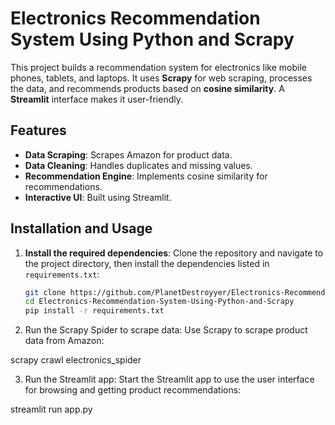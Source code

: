 # Electronics Recommendation System Using Python and Scrapy

This project builds a recommendation system for electronics like mobile phones, tablets, and laptops. It uses **Scrapy** for web scraping, processes the data, and recommends products based on **cosine similarity**. A **Streamlit** interface makes it user-friendly.

## Features
- **Data Scraping**: Scrapes Amazon for product data.
- **Data Cleaning**: Handles duplicates and missing values.
- **Recommendation Engine**: Implements cosine similarity for recommendations.
- **Interactive UI**: Built using Streamlit.

## Installation and Usage

1. **Install the required dependencies**:
   Clone the repository and navigate to the project directory, then install the dependencies listed in `requirements.txt`:
   ```bash
   git clone https://github.com/PlanetDestroyyer/Electronics-Recommendation-System-Using-Python-and-Scrapy.git
   cd Electronics-Recommendation-System-Using-Python-and-Scrapy
   pip install -r requirements.txt

2. Run the Scrapy Spider to scrape data: Use Scrapy to scrape product data from Amazon:

scrapy crawl electronics_spider


3. Run the Streamlit app: Start the Streamlit app to use the user interface for browsing and getting product recommendations:

streamlit run app.py





